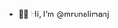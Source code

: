 - 👋🏾 Hi, I’m @mrunalimanj

<!---
mrunalimanj/mrunalimanj is a ✨ special ✨ repository because its `README.md` (this file) appears on your GitHub profile.
You can click the Preview link to take a look at your changes.
--->
